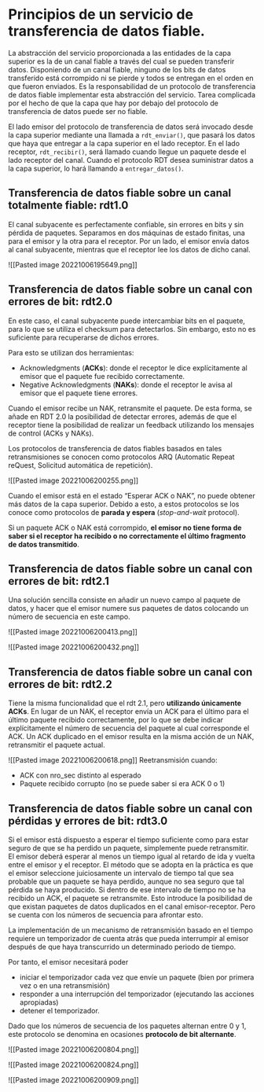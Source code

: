 # Principios de un servicio de transferencia de datos fiable.

La abstracción del servicio proporcionada a las entidades de la capa superior es la de un canal fiable a través del cual se pueden transferir datos. Disponiendo de un canal fiable, ninguno de los bits de datos transferido está corrompido ni se pierde y todos se entregan en el orden en que fueron enviados. Es la responsabilidad de un protocolo de transferencia de datos fiable implementar esta abstracción del servicio. Tarea complicada por el hecho de que la capa que hay por debajo del protocolo de transferencia de datos puede ser no fiable.

El lado emisor del protocolo de transferencia de datos será invocado desde la capa superior mediante una llamada a `rdt_enviar()`, que pasará los datos que haya que entregar a la capa superior en el lado receptor. En el lado receptor, `rdt_recibir()`, será llamado cuando llegue un paquete desde el lado receptor del canal.
Cuando el protocolo RDT desea suministrar datos a la capa superior, lo hará llamando a `entregar_datos()`.

## Transferencia de datos fiable sobre un canal totalmente fiable: rdt1.0

El canal subyacente es perfectamente confiable, sin errores en bits y sin pérdida de paquetes.
Separamos en dos máquinas de estado finitas, una para el emisor y la otra para el receptor. Por un lado, el emisor envía datos al canal subyacente, mientras que el receptor lee los datos de dicho canal.

![[Pasted image 20221006195649.png]]

## Transferencia de datos fiable sobre un canal con errores de bit: rdt2.0

En este caso, el canal subyacente puede intercambiar bits en el paquete, para lo que se utiliza el checksum para detectarlos. Sin embargo, esto no es suficiente para recuperarse de dichos errores.

Para esto se utilizan dos herramientas: 
- Acknowledgments (**ACKs**): donde el receptor le dice explícitamente al emisor que el paquete fue recibido correctamente. 
- Negative Acknowledgments (**NAKs**): donde el receptor le avisa al emisor que el paquete tiene errores. 

Cuando el emisor recibe un NAK, retransmite el paquete. De esta forma, se añade en RDT 2.0 la posibilidad de detectar errores, además de que el receptor tiene la posibilidad de realizar un feedback utilizando los mensajes de control (ACKs y NAKs).

Los protocolos de transferencia de datos fiables basados en tales retransmisiones se conocen como protocolos ARQ (Automatic Repeat reQuest, Solicitud automática de repetición).

![[Pasted image 20221006200255.png]]

Cuando el emisor está en el estado “Esperar ACK o NAK”, no puede obtener más datos de la capa superior. Debido a esto, a estos protocolos se los conoce como protocolos de **parada y espera** (_stop-and-wait_ protocol).

Si un paquete ACK o NAK está corrompido, **el emisor no tiene forma de saber si el receptor ha recibido o no correctamente el último fragmento de datos transmitido**.

## Transferencia de datos fiable sobre un canal con errores de bit: rdt2.1

Una solución sencilla consiste en añadir un nuevo campo al paquete de datos, y hacer que el emisor numere sus paquetes de datos colocando un número de secuencia en este campo.

![[Pasted image 20221006200413.png]]

![[Pasted image 20221006200432.png]]

## Transferencia de datos fiable sobre un canal con errores de bit: rdt2.2

Tiene la misma funcionalidad que el rdt 2.1, pero **utilizando únicamente ACKs**. En lugar de un NAK, el receptor envía un ACK para el último para el último paquete recibido correctamente, por lo que se debe indicar explícitamente el número de secuencia del paquete al cual corresponde el ACK. Un ACK duplicado en el emisor resulta en la misma acción de un NAK, retransmitir el paquete actual.

![[Pasted image 20221006200618.png]]
Reetransmisión cuando:
- ACK con nro_sec distinto al esperado
- Paquete recibido corrupto (no se puede saber si era ACK 0 o 1)


## Transferencia de datos fiable sobre un canal con pérdidas y errores de bit: rdt3.0

Si el emisor está dispuesto a esperar el tiempo suficiente como para estar seguro de que se ha perdido un paquete, simplemente puede retransmitir. El emisor deberá esperar al menos un tiempo igual al retardo de ida y vuelta entre el emisor y el receptor. 
El método que se adopta en la práctica es que el emisor seleccione juiciosamente un intervalo de tiempo tal que sea probable que un paquete se haya perdido, aunque no sea seguro que tal pérdida se haya producido. 
Si dentro de ese intervalo de tiempo no se ha recibido un ACK, el paquete se retransmite. Esto introduce la posibilidad de que existan paquetes de datos duplicados en el canal emisor-receptor. Pero se cuenta con los números de secuencia para afrontar esto.

La implementación de un mecanismo de retransmisión basado en el tiempo requiere un temporizador de cuenta atrás que pueda interrumpir al emisor después de que haya transcurrido un determinado periodo de tiempo. 

Por tanto, el emisor necesitará poder 
- iniciar el temporizador cada vez que envíe un paquete (bien por primera vez o en una retransmisión)
- responder a una interrupción del temporizador (ejecutando las acciones apropiadas)
- detener el temporizador.

Dado que los números de secuencia de los paquetes alternan entre 0 y 1, este protocolo se denomina en ocasiones **protocolo de bit alternante**.

![[Pasted image 20221006200804.png]]

![[Pasted image 20221006200824.png]]

![[Pasted image 20221006200909.png]]